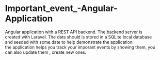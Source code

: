 # Important_event_-Angular-Application
Angular application with a REST API backend. The backend server is  created with Laravel. The data should is stored in a SQLite local database and seeded with some date to help demonstrate the application.
<br>the application helps you track your imporant events by showing them, you can also update them , create new ones.
